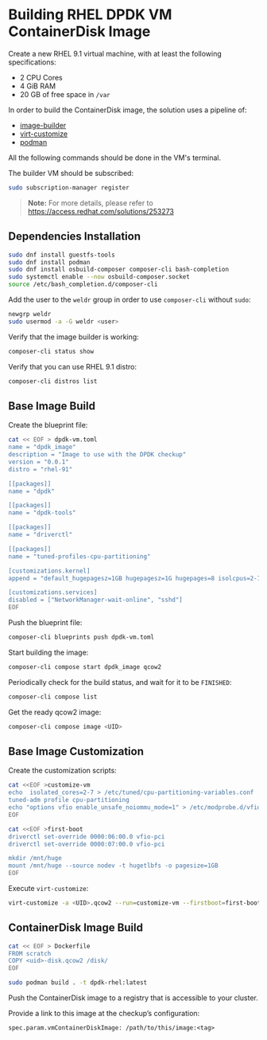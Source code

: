 # Building RHEL DPDK VM ContainerDisk Image

Create a new RHEL 9.1 virtual machine, with at least the following specifications:

- 2 CPU Cores
- 4 GiB RAM
- 20 GB of free space in `/var`

In order to build the ContainerDisk image, the solution uses a pipeline of:

- [image-builder](https://access.redhat.com/documentation/en-us/red_hat_enterprise_linux/9/html-single/composing_a_customized_rhel_system_image/index)
- [virt-customize](https://www.libguestfs.org/virt-customize.1.html)
- [podman](https://podman.io)

All the following commands should be done in the VM's terminal.

The builder VM should be subscribed:

```bash
sudo subscription-manager register
```

> **Note:**
> For more details, please refer to https://access.redhat.com/solutions/253273

## Dependencies Installation

```bash
sudo dnf install guestfs-tools
sudo dnf install podman
sudo dnf install osbuild-composer composer-cli bash-completion
sudo systemctl enable --now osbuild-composer.socket
source /etc/bash_completion.d/composer-cli
```

Add the user to the `weldr` group in order to use `composer-cli` without `sudo`:

```bash
newgrp weldr
sudo usermod -a -G weldr <user>
```

Verify that the image builder is working:

```bash
composer-cli status show
```

Verify that you can use RHEL 9.1 distro:

```bash
composer-cli distros list
```

## Base Image Build

Create the blueprint file:

```bash
cat << EOF > dpdk-vm.toml
name = "dpdk_image"
description = "Image to use with the DPDK checkup"
version = "0.0.1"
distro = "rhel-91"

[[packages]]
name = "dpdk"

[[packages]]
name = "dpdk-tools"

[[packages]]
name = "driverctl"

[[packages]]
name = "tuned-profiles-cpu-partitioning"

[customizations.kernel]
append = "default_hugepagesz=1GB hugepagesz=1G hugepages=8 isolcpus=2-7"

[customizations.services]
disabled = ["NetworkManager-wait-online", "sshd"]
EOF
```

Push the blueprint file:

```bash
composer-cli blueprints push dpdk-vm.toml
```

Start building the image:

```bash
composer-cli compose start dpdk_image qcow2
```

Periodically check for the build status, and wait for it to be `FINISHED`:

```bash
composer-cli compose list
```

Get the ready qcow2 image:

```bash
composer-cli compose image <UID>
```

## Base Image Customization

Create the customization scripts:

```bash
cat <<EOF >customize-vm
echo  isolated_cores=2-7 > /etc/tuned/cpu-partitioning-variables.conf
tuned-adm profile cpu-partitioning
echo "options vfio enable_unsafe_noiommu_mode=1" > /etc/modprobe.d/vfio-noiommu.conf
EOF

```

```bash
cat <<EOF >first-boot
driverctl set-override 0000:06:00.0 vfio-pci
driverctl set-override 0000:07:00.0 vfio-pci

mkdir /mnt/huge
mount /mnt/huge --source nodev -t hugetlbfs -o pagesize=1GB
EOF
```

Execute `virt-customize`:

```bash
virt-customize -a <UID>.qcow2 --run=customize-vm --firstboot=first-boot --selinux-relabel
```

## ContainerDisk Image Build

```bash
cat << EOF > Dockerfile
FROM scratch
COPY <uid>-disk.qcow2 /disk/
EOF
```

```bash
sudo podman build . -t dpdk-rhel:latest
```

Push the ContainerDisk image to a registry that is accessible to your cluster.

Provide a link to this image at the checkup’s configuration:

```
spec.param.vmContainerDiskImage: /path/to/this/image:<tag>
```

